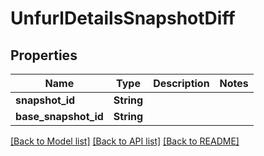 # UnfurlDetailsSnapshotDiff

## Properties

Name | Type | Description | Notes
------------ | ------------- | ------------- | -------------
**snapshot_id** | **String** |  | 
**base_snapshot_id** | **String** |  | 

[[Back to Model list]](../README.md#documentation-for-models) [[Back to API list]](../README.md#documentation-for-api-endpoints) [[Back to README]](../README.md)


